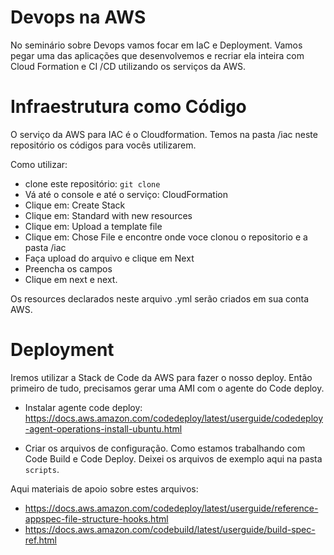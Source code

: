 # Devops na AWS

No seminário sobre Devops vamos focar em IaC e Deployment. Vamos pegar uma das aplicações que desenvolvemos e recriar ela inteira com Cloud Formation e CI /CD utilizando os serviços da AWS.

# Infraestrutura como Código

O serviço da AWS para IAC é o Cloudformation. Temos na pasta /iac neste repositório os códigos para vocês utilizarem.

Como utilizar:

- clone este repositório: `git clone`
- Vá até o console e até o serviço: CloudFormation
- Clique em: Create Stack
- Clique em: Standard with new resources
- Clique em: Upload a template file 
- Clique em: Chose File e encontre onde voce clonou o repositorio e a pasta /iac
- Faça upload do arquivo e clique em Next
- Preencha os campos
- Clique em next e next.

Os resources declarados neste arquivo .yml serão criados em sua conta AWS.

# Deployment

Iremos utilizar a Stack de Code da AWS para fazer o nosso deploy. Então primeiro de tudo, precisamos gerar uma AMI com o agente do Code deploy.

- Instalar agente code deploy: https://docs.aws.amazon.com/codedeploy/latest/userguide/codedeploy-agent-operations-install-ubuntu.html

- Criar os arquivos de configuração. Como estamos trabalhando com Code Build e Code Deploy. Deixei os arquivos de exemplo aqui na pasta `scripts`. 

Aqui materiais de apoio sobre estes arquivos:

   - https://docs.aws.amazon.com/codedeploy/latest/userguide/reference-appspec-file-structure-hooks.html
   - https://docs.aws.amazon.com/codebuild/latest/userguide/build-spec-ref.html
    



